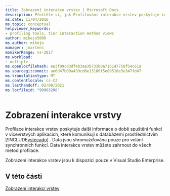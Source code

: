 ```yaml
---
title: Zobrazení interakce vrstev | Microsoft Docs
description: Přečtěte si, jak Profilování interakce vrstev poskytuje informace o době provádění funkcí v vícevrstvých aplikacích, které komunikují s databázemi.
ms.date: 11/04/2016
ms.topic: conceptual
helpviewer_keywords:
- profiling tools, tier interaction method views
author: mikejo5000
ms.author: mikejo
manager: jmartens
monikerRange: vs-2017
ms.workload:
- multiple
ms.openlocfilehash: ee3f09cd3df4b3aa3b733b0a715147758f54c61a
ms.sourcegitcommit: ae6d47b09a439cd0e13180f5e89510e3e347fd47
ms.translationtype: MT
ms.contentlocale: cs-CZ
ms.lasthandoff: 02/08/2021
ms.locfileid: "99963208"
---
```

# <a name="tier-interaction-views"></a>Zobrazení interakce vrstvy

Profilace interakce vrstev poskytuje další informace o době spuštění funkcí v vícevrstvých aplikacích, které komunikují s databázemi prostřednictvím [!INCLUDE[vstecado](../data-tools/includes/vstecado_md.md)] . Data jsou shromažďována pouze pro volání synchronních funkcí. Data interakce vrstev můžete zahrnout do všech metod profilace.

Zobrazení interakce vrstev jsou k dispozici pouze v Visual Studio Enterprise.

## <a name="in-this-section"></a>V této části

[Zobrazení interakcí vrstev](../profiling/tier-interactions-view.md)
